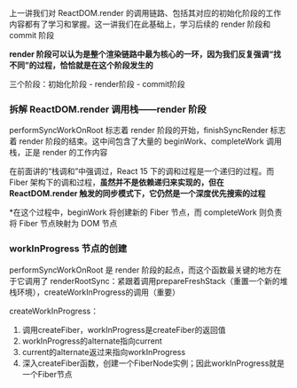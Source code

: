上一讲我们对 ReactDOM.render 的调用链路、包括其对应的初始化阶段的工作内容都有了学习和掌握。这一讲我们在此基础上，学习后续的 render 阶段和 commit 阶段

**render 阶段可以认为是整个渲染链路中最为核心的一环，因为我们反复强调“找不同”的过程，恰恰就是在这个阶段发生的**

三个阶段：初始化阶段 - render阶段 - commit阶段

### 拆解 ReactDOM.render 调用栈——render 阶段

performSyncWorkOnRoot 标志着 render 阶段的开始，finishSyncRender 标志着 render 阶段的结束。这中间包含了大量的 beginWork、completeWork 调用栈，正是 render 的工作内容

在前面讲的“栈调和”中强调过，React 15 下的调和过程是一个递归的过程。而 Fiber 架构下的调和过程，**虽然并不是依赖递归来实现的，但在 ReactDOM.render 触发的同步模式下，它仍然是一个深度优先搜索的过程**

*在这个过程中，beginWork 将创建新的 Fiber 节点，而 completeWork 则负责将 Fiber 节点映射为 DOM 节点

### workInProgress 节点的创建

performSyncWorkOnRoot 是 render 阶段的起点，而这个函数最关键的地方在于它调用了 renderRootSync：紧跟着调用prepareFreshStack（重置一个新的堆栈环境），createWorkInProgress的调用（重要）

createWorkInProgress：
1. 调用createFiber，workInProgress是createFiber的返回值
2. workInProgress的alternate指向current
3. current的alternate返过来指向workInProgress
4. 深入createFiber函数，创建一个FiberNode实例；因此workInProgress就是一个Fiber节点



